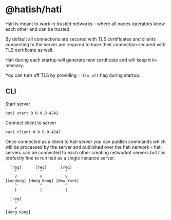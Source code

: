 # @hatish/hati

Hati is meant to work in trusted networks - where all nodes operators know each other and can be trusted.

By default all connections are secured with TLS certificates and clients connecting to the server are required to have their connection secured with TLS certificate as well.

Hati during each startup will generate new certificate and will keep it in-memory.

You can turn off TLS by providing `--tls off` flag during startup.

## CLI

Start server

```
hati start 0.0.0.0 4242
```

Connect client to server

```
hati client 0.0.0.0 4242
```

Once connected as a client to hati server you can publish commands which will be processed by the server and published over the hati network - hati servers can be connected to each other creating networkof servers but it is prefectly fine to run hati as a single instance server.

```
  [req]      [req]      [req]
    ^          ^          ^
    v          v          v
[Londong] [Hong Kong] [New York]
    ^          ^          ^
    |----------|----------|
```

```
  [req]
    ^
    v
[Hong Kong]
```
